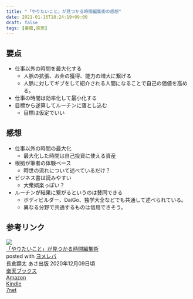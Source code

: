 ```yaml
---
title: "「やりたいこと」が見つかる時間編集術の感想"
date: 2021-01-16T18:24:19+09:00
draft: false
tags: [書籍,感想]
---
```


## 要点
- 仕事以外の時間を最大化する
    - 人脈の拡張、お金の獲得、能力の増大に繋げる
    - 人脈に対してギブをして紹介される人間になることで自己の価値を高める。
- 仕事の時間は効率化して最小化する
- 目標から逆算してルーチンに落とし込む
    - 目標は仮定でいい

## 感想
- 仕事以外の時間の最大化
    - 最大化した時間は自己投資に使える資産
- 根拠が筆者の体験ベース
    - 時世の流れについて述べているだけ？
- ビジネス書は読みやすい
    - 大衆娯楽っぽい？
- ルーチンが結果に繋がるというのは賛同できる
    - ボディビルダー、DaiGo、独学大全などでも共通して述べられている。
    - 異なる分野で共通するものは信用できそう。

## 参考リンク

<div class="cstmreba"><div class="booklink-box"><div class="booklink-image"><a href="//af.moshimo.com/af/c/click?a_id=2220301&p_id=56&pc_id=56&pl_id=637&s_v=b5Rz2P0601xu&url=http%3A%2F%2Fbooks.rakuten.co.jp%2Frb%2F16517229%2F" target="_blank" ><img src="https://thumbnail.image.rakuten.co.jp/@0_mall/book/cabinet/2519/9784866672519.jpg?_ex=64x64" style="border: none;" /></a><img src="//i.moshimo.com/af/i/impression?a_id=2220301&p_id=56&pc_id=56&pl_id=637" width="1" height="1" style="border:none;"></div><div class="booklink-info"><div class="booklink-name"><a href="//af.moshimo.com/af/c/click?a_id=2220301&p_id=56&pc_id=56&pl_id=637&s_v=b5Rz2P0601xu&url=http%3A%2F%2Fbooks.rakuten.co.jp%2Frb%2F16517229%2F" target="_blank" >「やりたいこと」が見つかる時間編集術</a><img src="//i.moshimo.com/af/i/impression?a_id=2220301&p_id=56&pc_id=56&pl_id=637" width="1" height="1" style="border:none;"><div class="booklink-powered-date">posted with <a href="https://yomereba.com" rel="nofollow" target="_blank">ヨメレバ</a></div></div><div class="booklink-detail">長倉顕太 あさ出版 2020年12月09日頃    </div><div class="booklink-link2"><div class="shoplinkrakuten"><a href="//af.moshimo.com/af/c/click?a_id=2220301&p_id=56&pc_id=56&pl_id=637&s_v=b5Rz2P0601xu&url=http%3A%2F%2Fbooks.rakuten.co.jp%2Frb%2F16517229%2F" target="_blank" >楽天ブックス</a><img src="//i.moshimo.com/af/i/impression?a_id=2220301&p_id=56&pc_id=56&pl_id=637" width="1" height="1" style="border:none;"></div><div class="shoplinkamazon"><a href="//af.moshimo.com/af/c/click?a_id=2220302&p_id=170&pc_id=185&pl_id=4062&s_v=b5Rz2P0601xu&url=https%3A%2F%2Fwww.amazon.co.jp%2Fexec%2Fobidos%2FASIN%2F486667251X" target="_blank" >Amazon</a></div><div class="shoplinkkindle"><a href="//af.moshimo.com/af/c/click?a_id=2220302&p_id=170&pc_id=185&pl_id=4062&s_v=b5Rz2P0601xu&url=https%3A%2F%2Fwww.amazon.co.jp%2Fgp%2Fsearch%3Fkeywords%3D%25E3%2580%258C%25E3%2582%2584%25E3%2582%258A%25E3%2581%259F%25E3%2581%2584%25E3%2581%2593%25E3%2581%25A8%25E3%2580%258D%25E3%2581%258C%25E8%25A6%258B%25E3%2581%25A4%25E3%2581%258B%25E3%2582%258B%25E6%2599%2582%25E9%2596%2593%25E7%25B7%25A8%25E9%259B%2586%25E8%25A1%2593%26__mk_ja_JP%3D%2583J%2583%255E%2583J%2583i%26url%3Dnode%253D2275256051" target="_blank" >Kindle</a></div><div class="shoplinkseven"><a href="//af.moshimo.com/af/c/click?a_id=2317554&p_id=932&pc_id=1188&pl_id=12456&s_v=b5Rz2P0601xu&url=http%3A%2F%2F7net.omni7.jp%2Fsearch%2F%3FsearchKeywordFlg%3D1%26keyword%3D9784866672519" target="_blank" >7net<img src="//i.moshimo.com/af/i/impression?a_id=2317554&p_id=932&pc_id=1188&pl_id=12456" width="1" height="1" style="border:none;"></a></div>            	  	  	  	      </div></div><div class="booklink-footer"></div></div></div>

